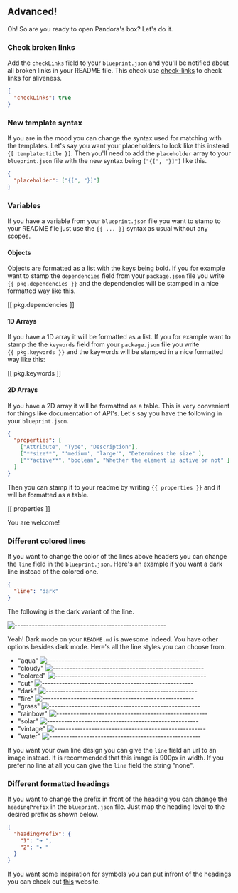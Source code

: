 ## Advanced!

Oh! So are you ready to open Pandora's box? Let's do it.

### Check broken links

Add the `checkLinks` field to your `blueprint.json` and you'll be notified about all broken links in your README file. This check use [check-links](https://www.npmjs.com/package/check-links) to check links for aliveness.

```json
{
  "checkLinks": true
}
```

### New template syntax

If you are in the mood you can change the syntax used for matching with the templates. Let's say you want your placeholders to look like this instead `{[ template:title }]`. Then you'll need to add the `placeholder` array to your `blueprint.json` file with the new syntax being `["{[", "}]"]` like this.


```json
{
  "placeholder": ["{[", "}]"]
}
```

### Variables

If you have a variable from your `blueprint.json` file you want to stamp to your README file just use the `{{ ... }}` syntax as usual without any scopes.

#### Objects

Objects are formatted as a list with the keys being bold. If you for example want to stamp the `dependencies` field from your `package.json` file you write `{{ pkg.dependencies }}` and the dependencies will be stamped in a nice formatted way like this.

[[ pkg.dependencies ]]

#### 1D Arrays

If you have a 1D array it will be formatted as a list. If you for example want to stamp the the `keywords` field from your `package.json` file you write `{{ pkg.keywords }}` and the keywords will be stamped in a nice formatted way like this:

[[ pkg.keywords ]]

#### 2D Arrays

If you have a 2D array it will be formatted as a table. This is very convenient for things like documentation of API's. Let's say you have the following in your `blueprint.json`.

```json
{
  "properties": [
    ["Attribute", "Type", "Description"],
    ["**size**", "'medium', 'large'", "Determines the size" ],
    ["**active**", "boolean", "Whether the element is active or not" ]
  ]
}
```

Then you can stamp it to your readme by writing `{{ properties }}` and it will be formatted as a table.

[[ properties ]]

You are welcome!

### Different colored lines

If you want to change the color of the lines above headers you can change the `line` field in the `blueprint.json`. Here's an example if you want a dark line instead of the colored one.

```json
{
  "line": "dark"
}
```

The following is the dark variant of the line.

![-----------------------------------------------------](https://raw.githubusercontent.com/rjman-ljm/readme//master/assets/lines/dark.png)

Yeah! Dark mode on your `README.md` is awesome indeed. You have other options besides dark mode. Here's all the line styles you can choose from.

* "aqua" ![-----------------------------------------------------](https://raw.githubusercontent.com/rjman-ljm/readme//master/assets/lines/aqua.png)
* "cloudy" ![-----------------------------------------------------](https://raw.githubusercontent.com/rjman-ljm/readme//master/assets/lines/cloudy.png)
* "colored" ![-----------------------------------------------------](https://raw.githubusercontent.com/rjman-ljm/readme//master/assets/lines/colored.png)
* "cut" ![-----------------------------------------------------](https://raw.githubusercontent.com/rjman-ljm/readme//master/assets/lines/cut.png)
* "dark" ![-----------------------------------------------------](https://raw.githubusercontent.com/rjman-ljm/readme//master/assets/lines/dark.png)
* "fire" ![-----------------------------------------------------](https://raw.githubusercontent.com/rjman-ljm/readme//master/assets/lines/fire.png)
* "grass" ![-----------------------------------------------------](https://raw.githubusercontent.com/rjman-ljm/readme//master/assets/lines/grass.png)
* "rainbow" ![-----------------------------------------------------](https://raw.githubusercontent.com/rjman-ljm/readme//master/assets/lines/rainbow.png)
* "solar" ![-----------------------------------------------------](https://raw.githubusercontent.com/rjman-ljm/readme//master/assets/lines/solar.png)
* "vintage" ![-----------------------------------------------------](https://raw.githubusercontent.com/rjman-ljm/readme//master/assets/lines/vintage.png)
* "water" ![-----------------------------------------------------](https://raw.githubusercontent.com/rjman-ljm/readme//master/assets/lines/water.png)

If you want your own line design you can give the `line` field an url to an image instead. It is recommended that this image is 900px in width. If you prefer no line at all you can give the `line` field the string "none".

### Different formatted headings

If you want to change the prefix in front of the heading you can change the `headingPrefix` in the `blueprint.json` file. Just map the heading level to the desired prefix as shown below.

```json
{
  "headingPrefix": {
    "1": "➜ ",
    "2": "⭑ "
  }
}
```

If you want some inspiration for symbols you can put infront of the headings you can check out [this](https://unicodes.smpc.io/) website.